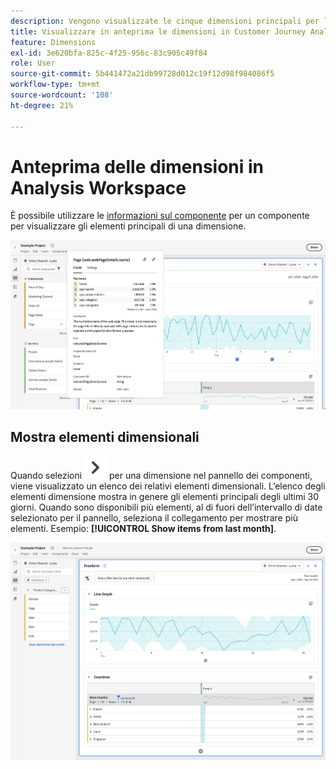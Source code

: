```yaml
---
description: Vengono visualizzate le cinque dimensioni principali per le dimensioni non temporali (e 15 per le dimensioni temporali).
title: Visualizzare in anteprima le dimensioni in Customer Journey Analytics Workspace
feature: Dimensions
exl-id: 3e620bfa-825c-4f25-956c-83c905c49f84
role: User
source-git-commit: 5b441472a21db99728d012c19f12d98f984086f5
workflow-type: tm+mt
source-wordcount: '108'
ht-degree: 21%

---
```


# Anteprima delle dimensioni in Analysis Workspace

È possibile utilizzare le [informazioni sul componente](/help/components/use-components-in-workspace.md#component-info) per un componente per visualizzare gli elementi principali di una dimensione.

![Informazioni sul componente](../assets/component-info.png)

<!--
Now, by default, we show dynamic values instead of static ones, with the option to turn them into static values. Other things to note:

* As your data updates, the dynamic dimension columns will update to show the current 5/15 dimension items.
* A dynamic dimension column that is copied or moved will become static.
* When hovering a static dimension column you will see a lock icon, indicating that the dimension is static.

![Dimension column popup highlighting the lock icon.](assets/dimension_static.png)

-->


## Mostra elementi dimensionali

Quando selezioni ![ChevronRight](/help/assets/icons/ChevronRight.svg) per una dimensione nel pannello dei componenti, viene visualizzato un elenco dei relativi elementi dimensionali. L’elenco degli elementi dimensione mostra in genere gli elementi principali degli ultimi 30 giorni. Quando sono disponibili più elementi, al di fuori dell’intervallo di date selezionato per il pannello, seleziona il collegamento per mostrare più elementi. Esempio: **[!UICONTROL Show items from last month]**.

![Mostra elementi dimensione](assets/dimension-items.png)

